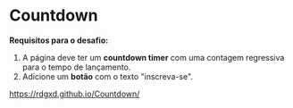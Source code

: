 # Countdown

**Requisitos para o desafio:**

1. A página deve ter um **countdown timer** com uma contagem regressiva para o tempo de lançamento.
2. Adicione um **botão** com o texto "inscreva-se".

  https://rdgxd.github.io/Countdown/
